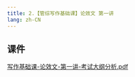 ```yaml
---
title: 2.【管综写作基础课】论效文 第一讲
lang: zh-CN
---
```


## 课件
[写作基础课-论效文-第一讲-考试大纲分析.pdf](..%2F..%2Fpublic%2Fwrite%2F1.%E5%86%99%E4%BD%9C-%E5%9F%BA%E7%A1%80%E7%9F%A5%E8%AF%86%2F2.%E3%80%90%E7%AE%A1%E7%BB%BC%E5%86%99%E4%BD%9C%E5%9F%BA%E7%A1%80%E8%AF%BE%E3%80%91%E8%AE%BA%E6%95%88%E6%96%87%20%E7%AC%AC%E4%B8%80%E8%AE%B2%2F%E5%86%99%E4%BD%9C%E5%9F%BA%E7%A1%80%E8%AF%BE-%E8%AE%BA%E6%95%88%E6%96%87-%E7%AC%AC%E4%B8%80%E8%AE%B2-%E8%80%83%E8%AF%95%E5%A4%A7%E7%BA%B2%E5%88%86%E6%9E%90.pdf)





